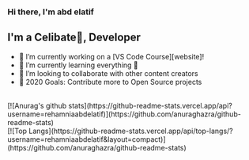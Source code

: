 ### Hi there, I'm abd elatif


## I'm a Celibate🤣, Developer 

- 🔭 I’m currently working on a [VS Code Course][website]!
- 🌱 I’m currently learning everything 🤣
- 👯 I’m looking to collaborate with other content creators
- 🥅 2020 Goals: Contribute more to Open Source projects
<br>
[![Anurag's github stats](https://github-readme-stats.vercel.app/api?username=rehamniaabdelatif)](https://github.com/anuraghazra/github-readme-stats)
<br>
[![Top Langs](https://github-readme-stats.vercel.app/api/top-langs/?username=rehamniaabdelatif&layout=compact)](https://github.com/anuraghazra/github-readme-stats)

